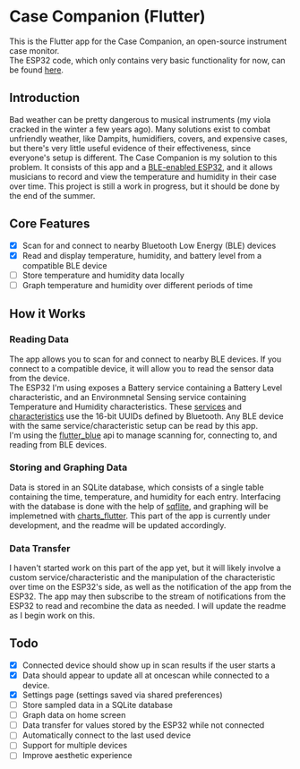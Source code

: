 # Case Companion (Flutter)

This is the Flutter app for the Case Companion, an open-source instrument case monitor.\
The ESP32 code, which only contains very basic functionality for now, can be found [here](https://github.com/mattang687/case-companion-esp.git).

## Introduction
Bad weather can be pretty dangerous to musical instruments (my viola cracked in the winter a few years ago). Many solutions exist to combat unfriendly weather, like Dampits, humidifiers, covers, and expensive cases, but there's very little useful evidence of their effectiveness, since everyone's setup is different. The Case Companion is my solution to this problem. It consists of this app and a [BLE-enabled ESP32](https://github.com/mattang687/case-companion-esp.git), and it allows musicians to record and view the temperature and humidity in their case over time. This project is still a work in progress, but it should be done by the end of the summer.

## Core Features
- [x] Scan for and connect to nearby Bluetooth Low Energy (BLE) devices
- [x] Read and display temperature, humidity, and battery level from a compatible BLE device
- [ ] Store temperature and humidity data locally
- [ ] Graph temperature and humidity over different periods of time

## How it Works
### Reading Data
The app allows you to scan for and connect to nearby BLE devices. If you connect to a compatible device, it will allow you to read the sensor data from the device.\
The ESP32 I'm using exposes a Battery service containing a Battery Level characteristic, and an Environmnetal Sensing service containing Temperature and Humidity characteristics. These [services](https://www.bluetooth.com/specifications/gatt/services/) and [characteristics](https://www.bluetooth.com/specifications/gatt/characteristics/) use the 16-bit UUIDs defined by Bluetooth. Any BLE device with the same service/characteristic setup can be read by this app.\
I'm using the [flutter_blue](https://pub.dev/packages/flutter_blue) api to manage scanning for, connecting to, and reading from BLE devices.

### Storing and Graphing Data
Data is stored in an SQLite database, which consists of a single table containing the time, temperature, and humidity for each entry. Interfacing with the database is done with the help of [sqflite](https://pub.dev/packages/sqflite), and graphing will be implemetned with [charts_flutter](https://pub.dev/packages/charts_flutter). This part of the app is currently under development, and the readme will be updated accordingly.

### Data Transfer
I haven't started work on this part of the app yet, but it will likely involve a custom service/characteristic and the manipulation of the characteristic over time on the ESP32's side, as well as the notification of the app from the ESP32. The app may then subscribe to the stream of notifications from the ESP32 to read and recombine the data as needed. I will update the readme as I begin work on this.

## Todo
- [x] Connected device should show up in scan results if the user starts a 
- [x] Data should appear to update all at oncescan while connected to a device.
- [x] Settings page (settings saved via shared preferences)
- [ ] Store sampled data in a SQLite database
- [ ] Graph data on home screen
- [ ] Data transfer for values stored by the ESP32 while not connected
- [ ] Automatically connect to the last used device
- [ ] Support for multiple devices
- [ ] Improve aesthetic experience